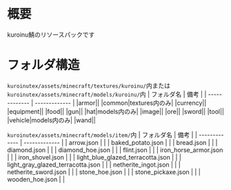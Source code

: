 # 概要
kuroinu鯖のリソースパックです

# フォルダ構造
`kuroinutex/assets/minecraft/textures/kuroinu/`内または
`kuroinutex/assets/minecraft/models/kuroinu/`内
| フォルダ名  | 備考 |
| ------------- | ------------- |
|armor||
|common|textures内のみ|
|currency||
|equipment||
|food||
|gun||
|hat|models内のみ|
|image||
|ore||
|sword||
|tool||
|vehicle|models内のみ|
|wand||

`kuroinutex/assets/minecraft/models/item/`内
| フォルダ名  | 備考 |
| ------------- | ------------- |
|	arrow.json	|	|
|	baked_potato.json	|	|
|	bread.json	|	|
|	diamond.json	|	|
|	diamond_hoe.json	|	|
|	flint.json	|	|
|	iron_horse_armor.json	|	|
|	iron_shovel.json	|	|
|	light_blue_glazed_terracotta.json	|	|
|	light_gray_glazed_terracotta.json	|	|
|	netherite_ingot.json	|	|
|	netherite_sword.json	|	|
|	stone_hoe.json	|	|
|	stone_pickaxe.json	|	|
|	wooden_hoe.json	|	|
